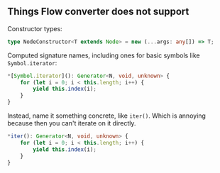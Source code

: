 ## Things Flow converter does not support

Constructor types:

```ts
type NodeConstructor<T extends Node> = new (...args: any[]) => T;
```

Computed signature names, including ones for basic symbols like `Symbol.iterator`:

```ts
*[Symbol.iterator](): Generator<N, void, unknown> {
    for (let i = 0; i < this.length; i++) {
        yield this.index(i);
    }
}
```

Instead, name it something concrete, like `iter()`. Which is annoying because then you can't iterate on it directly.

```ts
*iter(): Generator<N, void, unknown> {
    for (let i = 0; i < this.length; i++) {
        yield this.index(i);
    }
}
```
